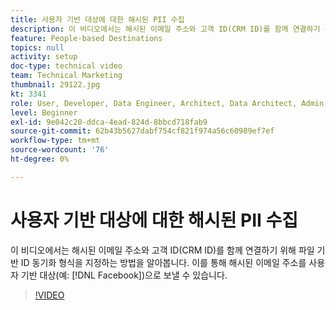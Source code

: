 ```yaml
---
title: 사용자 기반 대상에 대한 해시된 PII 수집
description: 이 비디오에서는 해시된 이메일 주소와 고객 ID(CRM ID)를 함께 연결하기 위해 파일 기반 ID 동기화 형식을 지정하는 방법을 알아봅니다.
feature: People-based Destinations
topics: null
activity: setup
doc-type: technical video
team: Technical Marketing
thumbnail: 29122.jpg
kt: 3341
role: User, Developer, Data Engineer, Architect, Data Architect, Admin, Leader
level: Beginner
exl-id: 9e042c20-ddca-4ead-824d-8bbcd718fab9
source-git-commit: 62b43b5627dabf754cf821f974a56c60989ef7ef
workflow-type: tm+mt
source-wordcount: '76'
ht-degree: 0%

---
```


# 사용자 기반 대상에 대한 해시된 PII 수집

이 비디오에서는 해시된 이메일 주소와 고객 ID(CRM ID)를 함께 연결하기 위해 파일 기반 ID 동기화 형식을 지정하는 방법을 알아봅니다. 이를 통해 해시된 이메일 주소를 사용자 기반 대상(예: [!DNL Facebook])으로 보낼 수 있습니다.

>[!VIDEO](https://video.tv.adobe.com/v/29122/?quality=12)
